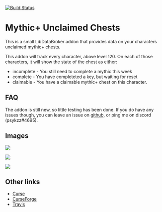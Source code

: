 [![Build Status](https://travis-ci.org/psykzz/wow-unclaimedchest.svg?branch=master)](https://travis-ci.org/psykzz/wow-unclaimedchest)

# Mythic+ Unclaimed Chests


This is a small LibDataBroker addon that provides data on your characters unclaimed mythic+ chests.

This addon will track every character, above level 120.
On each of those characters, it will show the state of the chest as either:

* incomplete - You still need to complete a mythic this week
* complete - You have completeted a key, but waiting for reset
* claimable - You have a claimable mythic+ chest on this character.


## FAQ

The addon is still new, so little testing has been done.
If you do have any issues though, you can leave an issue on [github](https://github.com/psykzz/wow-unclaimedchest/issues/new), or ping me on discord (psykzz#4695).


## Images

![](https://media.forgecdn.net/attachments/274/527/elvui.png)

![](https://media.forgecdn.net/attachments/274/528/elvui.png)

![](https://media.forgecdn.net/attachments/274/526/elvui.png)



## Other links
* [Curse](https://mods.curse.com/addons/wow/unclaimedchest)
* [CurseForge](https://wow.curseforge.com/addons/unclaimedchest)
* [Travis](https://travis-ci.org/psykzz/wow-unclaimedchest)